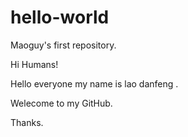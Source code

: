 # hello-world
Maoguy's first repository.

Hi Humans!

Hello everyone my name is lao danfeng .

Welecome to my GitHub.

Thanks.
